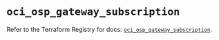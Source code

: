 # `oci_osp_gateway_subscription`

Refer to the Terraform Registry for docs: [`oci_osp_gateway_subscription`](https://registry.terraform.io/providers/hashicorp/oci/7.19.0/docs/resources/osp_gateway_subscription).
